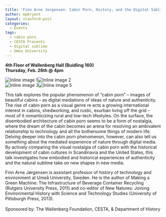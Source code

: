 ```yaml
---
title: 'Finn Arne Jorgensen: Cabin Porn, History, and the Digital Sublime &#8211; Feb. 28th @ 4pm'
author: mpbryant
layout: stanford-post
categories:
  - Events
tags:
  - cabin porn
  - CESTA Presents
  - digital sublime
  - Umea University
---
```

**4th Floor of Wallenberg Hall (Buidling 160)  
Thursday, Feb. 28th @ 4pm**

![Inline image 1][1]![Inline image 2][2]  
![Inline image 3][3]![Inline image 5][4]

This talk explores the popular phenomenon of “cabin porn” – images of beautiful cabins – as digital mediations of ideas of nature and authenticity. The rise of cabin porn as a visual genre re ects a growing international interest in cabins, shedworking, and rustic, exurban living off the grid – most of it romanticizing rural and low-tech lifestyles. On the surface, the disembodied architecture of cabin porn seems to be a form of nostalgia, where the dream of the cabin becomes an arena for resolving an ambivalent relationship to technology and all the bothersome things of modern life. Delving deeper into the cabin porn phenomenon, however, can also tell us something about the mediated experience of nature through digital media. By actively comparing the visual nostalgia of cabin porn with the historical development of cabin cultures in Scandinavia and the United States, this talk investigates how embodied and historical experiences of authenticity and the natural sublime take on new shapes in new media.

Finn Arne Jørgensen is assistant professor of history of technology and environment at Umeå University, Sweden. He is the author of Making a Green Machine: The Infrastructure of Beverage Container Recycling (Rutgers University Press, 2011) and co-editor of New Natures: Joining Environmental History with Science and Technology Studies (University of Pittsburgh Press, 2013).<br clear="all" />  
Sponsored by: The Wallenberg Foundation, CESTA, & Department of History

 [1]: https://mail.google.com/mail/u/0/?ui=2&ik=4563613d65&view=att&th=13d17efe8f893eaf&attid=0.0.2&disp=emb&realattid=ii_13d17eedbbce35bf&zw&atsh=1
 [2]: https://mail.google.com/mail/u/0/?ui=2&ik=4563613d65&view=att&th=13d17efe8f893eaf&attid=0.0.1&disp=emb&realattid=ii_13d17eefda9da61f&zw&atsh=1
 [3]: https://mail.google.com/mail/u/0/?ui=2&ik=4563613d65&view=att&th=13d17efe8f893eaf&attid=0.0.3&disp=emb&realattid=ii_13d17ef23e6c32c9&zw&atsh=1
 [4]: https://mail.google.com/mail/u/0/?ui=2&ik=4563613d65&view=att&th=13d17efe8f893eaf&attid=0.0.4&disp=emb&realattid=ii_13d17ef746beaaa4&zw&atsh=1
